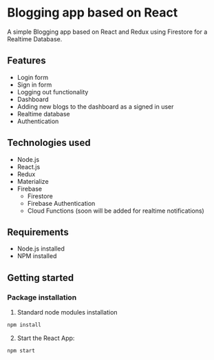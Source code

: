 # Blogging app based on React

A simple Blogging app based on React and Redux using Firestore for a Realtime Database.

## Features
* Login form
* Sign in form
* Logging out functionality
* Dashboard 
* Adding new blogs to the dashboard as a signed in user
* Realtime database
* Authentication

## Technologies used
* Node.js
* React.js
* Redux
* Materialize 
* Firebase
    * Firestore
    * Firebase Authentication
    * Cloud Functions (soon will be added for realtime notifications)

## Requirements
* Node.js installed
* NPM installed

## Getting started

### Package installation
1. Standard node modules installation
```bash
npm install
```
2. Start the React App:
```bash
npm start
```


